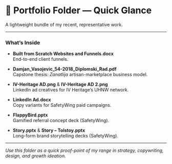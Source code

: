 # 📂 Portfolio Folder — Quick Glance

A lightweight bundle of my recent, representative work.

---

### What’s Inside

- **Built from Scratch Websites and Funnels.docx**  
  End-to-end client funnels.

- **Damjan_Vasojevic_54-2018_Diplomski_Rad.pdf**  
  Capstone thesis: *Zanatlija* artisan-marketplace business model.

- **IV-Heritage AD.png** & **IV-Heritage AD 2.png**  
  LinkedIn ad creatives for IV Heritage’s UHNW network.

- **LinkedIn Ad.docx**  
  Copy variants for SafetyWing paid campaigns.

- **FlappyBird.pptx**  
  Gamified referral concept deck (SafetyWing).

- **Story.pptx** & **Story – Tolstoy.pptx**  
  Long-form brand storytelling decks (SafetyWing).

---

*Use this folder as a quick proof-point of my range in strategy, copywriting, design, and growth ideation.*
